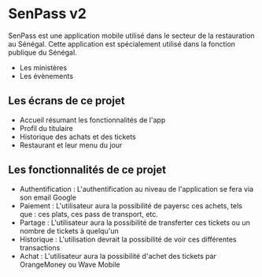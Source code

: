 # SenPass v2
SenPass est une application mobile utilisé dans le secteur de la restauration au Sénégal. Cette application est spécialement utilisé dans la fonction publique du Sénégal.
 - Les ministères
 - Les évènements

## Les écrans de ce projet

 - Accueil résumant les fonctionnalités de l'app 
 - Profil du titulaire
 - Historique des achats et des tickets
 - Restaurant et leur menu du jour

## Les fonctionnalités de ce projet

 - Authentification : L'authentification au niveau de l'application se fera via son email Google
 - Paiement : L'utilisateur aura la possibilité de payersc ces achets, tels que : ces plats, ces pass de transport, etc.
 - Partage : L'utilisateur aura la possibilité de transferter ces tickets ou un nombre de tickets à quelqu'un
 - Historique : L'utilisation devrait la possibilité de voir ces différentes transactions
 - Achat : L'utilisateur aura la possibilité d'achet des tickets par OrangeMoney ou Wave Mobile
